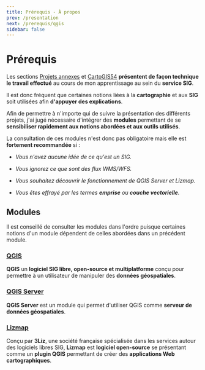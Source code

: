 ```yaml
---
title: Prérequis - À propos
prev: /presentation
next: /prerequis/qgis
sidebar: false
---
```


# Prérequis

Les sections [Projets annexes](/projets-annexes/) et [CartoGIS54](/cartogis54/) **présentent de façon technique le travail effectué** au cours de mon apprentissage au sein du **service SIG**.

Il est donc fréquent que certaines notions liées à la **cartographie** et aux **SIG** soit utilisées afin **d'appuyer des explications**.

Afin de permettre à n'importe qui de suivre la présentation des différents projets, j'ai jugé nécessaire d'intégrer des **modules** permettant de se **sensibiliser rapidement aux notions abordées et aux outils utilisés**.

La consultation de ces modules n'est donc pas obligatoire mais elle est **fortement recommandée** si :

* *Vous n'avez aucune idée de ce qu'est un SIG.*

* *Vous ignorez ce que sont des flux WMS/WFS.*

* *Vous souhaitez découvrir le fonctionnement de QGIS Server et Lizmap.*

* *Vous êtes effrayé par les termes ***emprise*** ou ***couche vectorielle***.*

## Modules

Il est conseillé de consulter les modules dans l'ordre puisque certaines notions d'un module dépendent de celles abordées dans un précédent module.

### [QGIS](/prerequis/qgis)

**QGIS** un **logiciel SIG libre, open-source et multiplatforme** conçu pour permettre à un utilisateur de manipuler des **données géospatiales**.

### [QGIS Server](/prerequis/qgis-server)

**QGIS Server** est un module qui permet d'utiliser QGIS comme **serveur de données géospatiales**.

### [Lizmap](/prerequis/lizmap)

Conçu par **3Liz**, une société française spécialisée dans les services autour des logiciels libres SIG, **Lizmap** est **logiciel open-source** se présentant comme un **plugin QGIS** permettant de créer des **applications Web cartographiques**.
